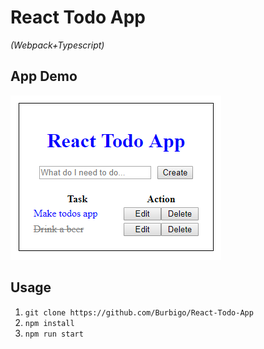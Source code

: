 # React Todo App
*(Webpack+Typescript)*

## App Demo
 
![React Todo App](https://github.com/Burbigo/React-Todo-App/blob/master/react-todo-app-demo.png)

## Usage

1. `git clone https://github.com/Burbigo/React-Todo-App`
2. `npm install`
3. `npm run start`
